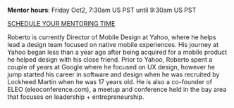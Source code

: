 ﻿---
name: Roberto Ortiz
description: Director of Mobile Design, Yahoo
picture: roberto.jpg
twitter: handle
categories: business ideation design coding strategy entrepreneurship
---
<br>
<b>Mentor hours</b>: Friday Oct2, 7:30am US
PST until 9:30am US PST

<a class="button small special"
href="https://robertoortiz.youcanbook.me"
target="_blank">SCHEDULE YOUR MENTORING
TIME</a>
</b>

<p>
Roberto is currently Director of Mobile Design at Yahoo, where he helps lead a design team focused on native mobile experiences. His journey at Yahoo began less than a year ago after being acquired for a mobile product he helped design with his close friend. Prior to Yahoo, Roberto spent a couple of years at Google where he focused on UX design, however he jump started his career in software and design when he was recruited by Lockheed Martin when he was 17 years old. He is also a co-founder of ELEO (eleoconference.com), a meetup and conference held in the bay area that focuses on leadership + entrepreneurship.
</P
